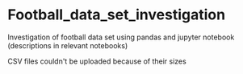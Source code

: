 # Football_data_set_investigation
Investigation of football data set using pandas and jupyter notebook (descriptions in relevant notebooks) 

CSV files couldn't be uploaded because of their sizes
